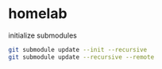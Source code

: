 # homelab

initialize submodules
```bash
git submodule update --init --recursive
git submodule update --recursive --remote
```